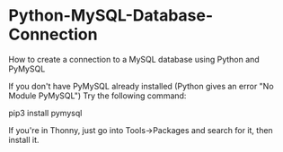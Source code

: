 # Python-MySQL-Database-Connection

How to create a connection to a MySQL database using Python and PyMySQL

If you don't have PyMySQL already installed (Python gives an error "No Module PyMySQL")
Try the following command:

pip3 install pymysql

If you're in Thonny, just go into Tools->Packages and search for it, then install it.
